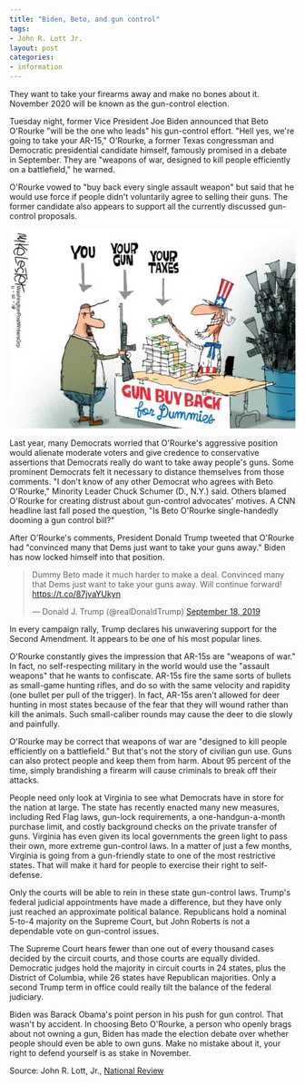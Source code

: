 ```yaml
---
title: "Biden, Beto, and gun control"
tags:
- John R. Lott Jr.
layout: post
categories:
- information
---
```


They want to take your firearms away and make no bones about it.
 November 2020 will be known as the gun-control election.

Tuesday night, former Vice President Joe Biden announced that Beto O'Rourke "will be the one who leads" his gun-control effort. "Hell yes, we're going to take your AR-15," O'Rourke, a former Texas congressman and Democratic presidential candidate himself, famously promised in a debate in September. They are "weapons of war, designed to kill people efficiently on a battlefield," he warned.

O'Rourke vowed to "buy back every single assault weapon" but said that he would use force if people didn't voluntarily agree to selling their guns. The former candidate also appears to support all the currently discussed gun-control proposals.

![Gun Buy Back for Dummies. H/T: WND.com](/assets/img/20200304-Mike-Lester.jpg)

Last year, many Democrats worried that O'Rourke's aggressive position would alienate moderate voters and give credence to conservative assertions that Democrats really do want to take away people's guns. Some prominent Democrats felt it necessary to distance themselves from those comments. "I don't know of any other Democrat who agrees with Beto O'Rourke," Minority Leader Chuck Schumer (D., N.Y.) said. Others blamed O'Rourke for creating distrust about gun-control advocates' motives. A CNN headline last fall posed the question, "Is Beto O'Rourke single-handedly dooming a gun control bill?"

After O'Rourke's comments, President Donald Trump tweeted that O'Rourke had "convinced many that Dems just want to take your guns away." Biden has now locked himself into that position.

<blockquote class="twitter-tweet"><p lang="en" dir="ltr">Dummy Beto made it much harder to make a deal. Convinced many that Dems just want to take your guns away. Will continue forward! <a href="https://t.co/87jvaYUkyn">https://t.co/87jvaYUkyn</a></p>&mdash; Donald J. Trump (@realDonaldTrump) <a href="https://x.com/realDonaldTrump/status/1174290744057589761">September 18, 2019</a></blockquote> <script async src="https://platform.x.com/widgets.js" charset="utf-8"></script>

In every campaign rally, Trump declares his unwavering support for the Second Amendment. It appears to be one of his most popular lines.

O'Rourke constantly gives the impression that AR-15s are "weapons of war." In fact, no self-respecting military in the world would use the "assault weapons" that he wants to confiscate. AR-15s fire the same sorts of bullets as small-game hunting rifles, and do so with the same velocity and rapidity (one bullet per pull of the trigger). In fact, AR-15s aren't allowed for deer hunting in most states because of the fear that they will wound rather than kill the animals. Such small-caliber rounds may cause the deer to die slowly and painfully.

O'Rourke may be correct that weapons of war are "designed to kill people efficiently on a battlefield." But that's not the story of civilian gun use. Guns can also protect people and keep them from harm. About 95 percent of the time, simply brandishing a firearm will cause criminals to break off their attacks.

People need only look at Virginia to see what Democrats have in store for the nation at large. The state has recently enacted many new measures, including Red Flag laws, gun-lock requirements, a one-handgun-a-month purchase limit, and costly background checks on the private transfer of guns. Virginia has even given its local governments the green light to pass their own, more extreme gun-control laws. In a matter of just a few months, Virginia is going from a gun-friendly state to one of the most restrictive states. That will make it hard for people to exercise their right to self-defense.

Only the courts will be able to rein in these state gun-control laws. Trump's federal judicial appointments have made a difference, but they have only just reached an approximate political balance. Republicans hold a nominal 5-to-4 majority on the Supreme Court, but John Roberts is not a dependable vote on gun-control issues.

The Supreme Court hears fewer than one out of every thousand cases decided by the circuit courts, and those courts are equally divided. Democratic judges hold the majority in circuit courts in 24 states, plus the District of Columbia, while 26 states have Republican majorities. Only a second Trump term in office could really tilt the balance of the federal judiciary.

Biden was Barack Obama's point person in his push for gun control. That wasn't by accident. In choosing Beto O'Rourke, a person who openly brags about not owning a gun, Biden has made the election debate over whether people should even be able to own guns. Make no mistake about it, your right to defend yourself is as stake in November.

Source: John R. Lott, Jr., [National Review](https://www.nationalreview.com/2020/03/gun-control-joe-biden-beto-orourke-want-to-take-your-firearms/)
